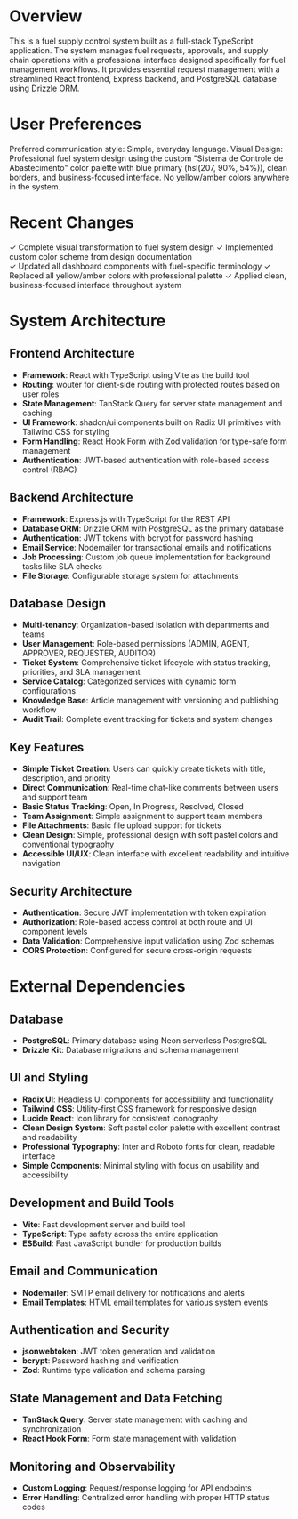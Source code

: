 # Overview

This is a fuel supply control system built as a full-stack TypeScript application. The system manages fuel requests, approvals, and supply chain operations with a professional interface designed specifically for fuel management workflows. It provides essential request management with a streamlined React frontend, Express backend, and PostgreSQL database using Drizzle ORM.

# User Preferences

Preferred communication style: Simple, everyday language.
Visual Design: Professional fuel system design using the custom "Sistema de Controle de Abastecimento" color palette with blue primary (hsl(207, 90%, 54%)), clean borders, and business-focused interface. No yellow/amber colors anywhere in the system.

# Recent Changes

✓ Complete visual transformation to fuel system design
✓ Implemented custom color scheme from design documentation  
✓ Updated all dashboard components with fuel-specific terminology
✓ Replaced all yellow/amber colors with professional palette
✓ Applied clean, business-focused interface throughout system

# System Architecture

## Frontend Architecture
- **Framework**: React with TypeScript using Vite as the build tool
- **Routing**: wouter for client-side routing with protected routes based on user roles
- **State Management**: TanStack Query for server state management and caching
- **UI Framework**: shadcn/ui components built on Radix UI primitives with Tailwind CSS for styling
- **Form Handling**: React Hook Form with Zod validation for type-safe form management
- **Authentication**: JWT-based authentication with role-based access control (RBAC)

## Backend Architecture
- **Framework**: Express.js with TypeScript for the REST API
- **Database ORM**: Drizzle ORM with PostgreSQL as the primary database
- **Authentication**: JWT tokens with bcrypt for password hashing
- **Email Service**: Nodemailer for transactional emails and notifications
- **Job Processing**: Custom job queue implementation for background tasks like SLA checks
- **File Storage**: Configurable storage system for attachments

## Database Design
- **Multi-tenancy**: Organization-based isolation with departments and teams
- **User Management**: Role-based permissions (ADMIN, AGENT, APPROVER, REQUESTER, AUDITOR)
- **Ticket System**: Comprehensive ticket lifecycle with status tracking, priorities, and SLA management
- **Service Catalog**: Categorized services with dynamic form configurations
- **Knowledge Base**: Article management with versioning and publishing workflow
- **Audit Trail**: Complete event tracking for tickets and system changes

## Key Features
- **Simple Ticket Creation**: Users can quickly create tickets with title, description, and priority
- **Direct Communication**: Real-time chat-like comments between users and support team
- **Basic Status Tracking**: Open, In Progress, Resolved, Closed
- **Team Assignment**: Simple assignment to support team members
- **File Attachments**: Basic file upload support for tickets
- **Clean Design**: Simple, professional design with soft pastel colors and conventional typography
- **Accessible UI/UX**: Clean interface with excellent readability and intuitive navigation

## Security Architecture
- **Authentication**: Secure JWT implementation with token expiration
- **Authorization**: Role-based access control at both route and UI component levels
- **Data Validation**: Comprehensive input validation using Zod schemas
- **CORS Protection**: Configured for secure cross-origin requests

# External Dependencies

## Database
- **PostgreSQL**: Primary database using Neon serverless PostgreSQL
- **Drizzle Kit**: Database migrations and schema management

## UI and Styling
- **Radix UI**: Headless UI components for accessibility and functionality
- **Tailwind CSS**: Utility-first CSS framework for responsive design
- **Lucide React**: Icon library for consistent iconography
- **Clean Design System**: Soft pastel color palette with excellent contrast and readability
- **Professional Typography**: Inter and Roboto fonts for clean, readable interface
- **Simple Components**: Minimal styling with focus on usability and accessibility

## Development and Build Tools
- **Vite**: Fast development server and build tool
- **TypeScript**: Type safety across the entire application
- **ESBuild**: Fast JavaScript bundler for production builds

## Email and Communication
- **Nodemailer**: SMTP email delivery for notifications and alerts
- **Email Templates**: HTML email templates for various system events

## Authentication and Security
- **jsonwebtoken**: JWT token generation and validation
- **bcrypt**: Password hashing and verification
- **Zod**: Runtime type validation and schema parsing

## State Management and Data Fetching
- **TanStack Query**: Server state management with caching and synchronization
- **React Hook Form**: Form state management with validation

## Monitoring and Observability
- **Custom Logging**: Request/response logging for API endpoints
- **Error Handling**: Centralized error handling with proper HTTP status codes
